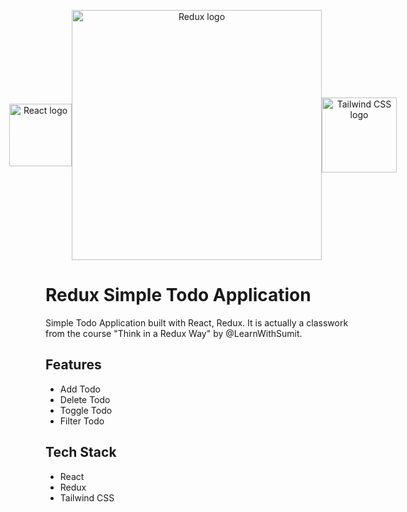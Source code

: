 <p align="center" style="display: flex; justify-content: center; align-items: center;">
    <img src="https://upload.wikimedia.org/wikipedia/commons/thumb/a/a7/React-icon.svg/2300px-React-icon.svg.png" alt="React logo" width="100" />
    <img src="https://raw.githubusercontent.com/reduxjs/redux/master/logo/logo-title-dark.png" alt="Redux logo" width="400" />
    <img src="https://upload.wikimedia.org/wikipedia/commons/thumb/d/d5/Tailwind_CSS_Logo.svg/1024px-Tailwind_CSS_Logo.svg.png" alt="Tailwind CSS logo" width="120" />
</p>

# Redux Simple Todo Application

Simple Todo Application built with React, Redux. It is actually a classwork from the course "Think in a Redux Way" by @LearnWithSumit.

## Features

-   Add Todo
-   Delete Todo
-   Toggle Todo
-   Filter Todo

## Tech Stack

-   React
-   Redux
-   Tailwind CSS

